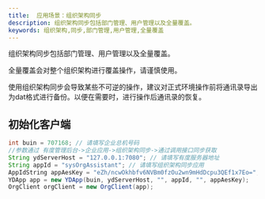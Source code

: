 ```yaml
---
title:  应用场景：组织架构同步
description: 组织架构同步包括部门管理、用户管理以及全量覆盖。
keywords: 组织架构,同步,部门管理,用户管理,全量覆盖
---
```


组织架构同步包括部门管理、用户管理以及全量覆盖。

全量覆盖会对整个组织架构进行覆盖操作，请谨慎使用。

使用组织架构同步会导致某些不可逆的操作，建议对正式环境操作前将通讯录导出为dat格式进行备份。以便在需要时，进行操作后通讯录的恢复。


## 初始化客户端

```java
int buin = 707168; // 请填写企业总机号码
//参数通过 有度管理后台->企业应用->组织架构同步->通过调用接口同步获取
String ydServerHost = "127.0.0.1:7080"; // 请填写有度服务器地址
String appId = "sysOrgAssistant"; // 请填写组织架构同步应用
AppIdString appAesKey = "eZh/ncwOkhbfv6NVBm0fzOu2wn9mHdDcpu3QEf1x7Eo="; // 请填写组织架构同步应用的EncodingaesKey
YDApp app = new YDApp(buin, ydServerHost, "", appId, "", appAesKey);
OrgClient orgClient = new OrgClient(app);
```